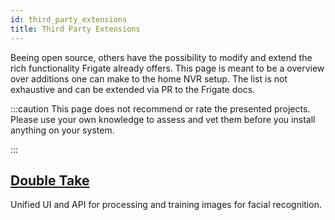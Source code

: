 ```yaml
---
id: third_party_extensions
title: Third Party Extensions
---
```


Beeing open source, others have the possibility to modify and extend the rich functionality Frigate already offers.
This page is meant to be a overview over additions one can make to the home NVR setup. The list is not exhaustive and can be extended via PR to the Frigate docs.

:::caution
This page does not recommend or rate the presented projects.
Please use your own knowledge to assess and vet them before you install anything on your system.

:::

## [Double Take](https://github.com/jakowenko/double-take)

Unified UI and API for processing and training images for facial recognition.
